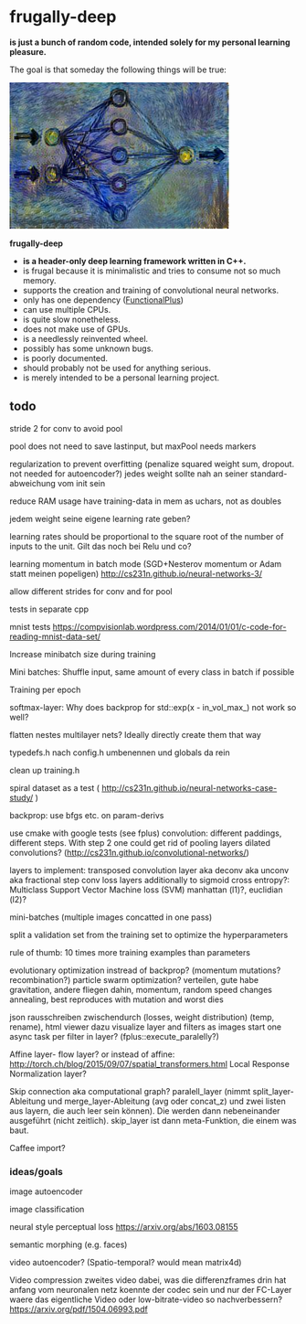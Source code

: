 frugally-deep
=============

**is just a bunch of random code, intended solely for my personal learning pleasure.**

The goal is that someday the following things will be true:

![logo](logo/frugally_deep.jpg)

**frugally-deep**

* **is a header-only deep learning framework written in C++.**
* is frugal because it is minimalistic and tries to consume not so much memory.
* supports the creation and training of convolutional neural networks.
* only has one dependency ([FunctionalPlus](https://github.com/Dobiasd/FunctionalPlus))
* can use multiple CPUs.
* is quite slow nonetheless.
* does not make use of GPUs.
* is a needlessly reinvented wheel.
* possibly has some unknown bugs.
* is poorly documented.
* should probably not be used for anything serious.
* is merely intended to be a personal learning project.




todo
----

stride 2 for conv to avoid pool

pool does not need to save lastinput, but maxPool needs markers

regularization to prevent overfitting (penalize squared weight sum, dropout. not needed for autoencoder?) jedes weight sollte nah an seiner standard-abweichung vom init sein

reduce RAM usage have training-data in mem as uchars, not as doubles

jedem weight seine eigene learning rate geben?

learning rates should be proportional to the square root of the number of inputs to the unit. Gilt das noch bei Relu und co?

learning momentum in batch mode (SGD+Nesterov momentum or Adam statt meinen popeligen)
http://cs231n.github.io/neural-networks-3/

allow different strides for conv and for pool

tests in separate cpp

mnist tests
https://compvisionlab.wordpress.com/2014/01/01/c-code-for-reading-mnist-data-set/

Increase minibatch size during training

Mini batches: Shuffle input, same amount of every class in batch if possible

Training per epoch

softmax-layer: Why does backprop for std::exp(x - in_vol_max_) not work so well?

flatten nestes multilayer nets? Ideally directly create them that way

typedefs.h nach config.h umbenennen und globals da rein

clean up training.h

spiral dataset as a test ( http://cs231n.github.io/neural-networks-case-study/ )

backprop: use bfgs etc. on param-derivs

use cmake with google tests (see fplus)
convolution: different paddings, different steps. With step 2 one could get rid of pooling layers
dilated convolutions? (http://cs231n.github.io/convolutional-networks/)

layers to implement:
transposed convolution layer aka deconv aka unconv aka fractional step conv
loss layers additionally to sigmoid cross entropy?: Multiclass Support Vector Machine loss (SVM) manhattan (l1)?, euclidian (l2)?

mini-batches (multiple images concatted in one pass)

split a validation set from the training set to optimize the hyperparameters

rule of thumb: 10 times more training examples than parameters

evolutionary optimization instread of backprop? (momentum mutations? recombination?)
particle swarm optimization? verteilen, gute habe gravitation, andere fliegen dahin, momentum, random speed changes annealing, best reproduces with mutation and worst dies

json rausschreiben zwischendurch (losses, weight distribution) (temp, rename), html viewer dazu
visualize layer and filters as images
start one async task per filter in layer? (fplus::execute_paralelly?)

Affine layer- flow layer?
or instead of affine: http://torch.ch/blog/2015/09/07/spatial_transformers.html
Local Response Normalization layer?

Skip connection aka computational graph?
paralell_layer (nimmt split_layer-Ableitung und merge_layer-Ableitung (avg oder concat_z) und zwei listen aus layern, die auch leer sein können). Die werden dann nebeneinander ausgeführt (nicht zeitlich). skip_layer ist dann meta-Funktion, die einem was baut.

Caffee import?




### ideas/goals

image autoencoder

image classification

neural style perceptual loss
https://arxiv.org/abs/1603.08155

semantic morphing (e.g. faces)

video autoencoder? (Spatio-temporal? would mean matrix4d)

Video compression
zweites video dabei, was die differenzframes drin hat
anfang vom neuronalen netz koennte der codec sein und nur der FC-Layer waere das eigentliche Video
oder low-bitrate-video so nachverbessern? https://arxiv.org/pdf/1504.06993.pdf